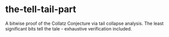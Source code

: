# the-tell-tail-part
A bitwise proof of the Collatz Conjecture via tail collapse analysis. The least significant bits tell the tale - exhaustive verification included.
